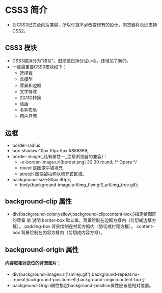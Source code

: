 # CSS3 简介
* 对CSS3已完全向后兼容，所以你就不必改变现有的设计。浏览器将永远支持CSS2。

## CSS3 模块
* CSS3被拆分为"模块"。旧规范已拆分成小块，还增加了新的。
* 一些最重要CSS3模块如下：
	- 选择器
	- 盒模型
	- 背景和边框
	- 文字特效
	- 2D/3D转换
	- 动画
	- 多列布局
	- 用户界面

## 边框
* border-radius
* box-shadow:10px 10px 5px #888888;
* border-image(_私有属性—_注意浏览器的兼容)：
	- -o-border-image:url(border.png) 30 30 round; /* Opera */
	- round 是图像平铺填充
	- stretch 图像被拉伸以填充该区域。
* background-size:80px 60px;
	- body{background-image:url(img_flwr.gif),url(img_tree.gif);

## background-clip 属性
* div{background-color:yellow;background-clip:content-box;}指定绘图区的背景
	值	说明
	border-box	默认值。背景绘制在边框方框内（剪切成边框方框）。
	padding-box	背景绘制在衬距方框内（剪切成衬距方框）。
	content-box	背景绘制在内容方框内（剪切成内容方框）。


## background-origin 属性
#### 内容框相对定位的背景图片：
* div{background-image:url('smiley.gif');background-repeat:no-repeat;background-position:left;background-origin:content-box;}
* background-Origin属性指定background-position属性应该是相对位置。

